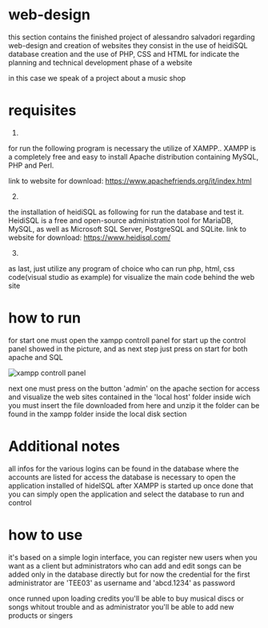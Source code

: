 # web-design

this section contains the finished project of alessandro salvadori regarding web-design and creation of websites
they consist in the use of heidiSQL database creation and the use of PHP, CSS and HTML 
for indicate the planning and technical development phase of a website 

in this case we speak of a project about a music shop


# requisites

1.
for run the following program is necessary the utilize of XAMPP..
XAMPP is a completely free and easy to install Apache distribution containing MySQL, PHP and Perl.

link to website for download: https://www.apachefriends.org/it/index.html

2.
the installation of heidiSQL as following for run the database and test it.
HeidiSQL is a free and open-source administration tool for MariaDB, MySQL, as well as Microsoft SQL Server, PostgreSQL and SQLite.
link to website for download: https://www.heidisql.com/

3.
as last, just utilize any program of choice who can run php, html, css code(visual studio as example) for visualize the main code behind the web site

# how to run

for start one must open the xampp controll panel for start up the control panel showed in the picture,
and as next step just press on start for both apache and SQL

![xampp controll panel](https://images.javatpoint.com/tutorial/xampp/images/xampp-control-panel12.png)

next one must press on the button 'admin' on the apache section for access and visualize the web sites contained 
in the 'local host' folder inside wich you must insert the file downloaded from here and unzip it
the folder can be found in the xampp folder inside the local disk section

# Additional notes

all infos for the various logins can be found in the database where the accounts are listed
for access the database is necessary to open the application installed of hidelSQL after XAMPP is started up
once done that you can simply open the application and select the database to run and control

# how to use

it's based on a simple login interface, you can register new users when you want as a client
but administrators who can add and edit songs can be added only in the database directly
but for now the credential for the first administrator are 'TEE03' as username and 'abcd.1234' as password

once runned upon loading credits you'll be able to buy musical discs or songs whitout trouble
and as administrator you'll be able to add new products or singers
